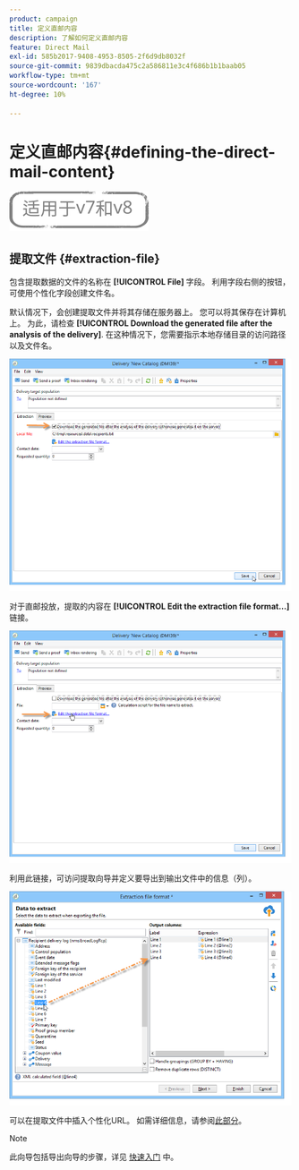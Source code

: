 ```yaml
---
product: campaign
title: 定义直邮内容
description: 了解如何定义直邮内容
feature: Direct Mail
exl-id: 585b2017-9408-4953-8505-2f6d9db8032f
source-git-commit: 9839dbacda475c2a586811e3c4f686b1b1baab05
workflow-type: tm+mt
source-wordcount: '167'
ht-degree: 10%

---
```


# 定义直邮内容{#defining-the-direct-mail-content}

![](../../assets/common.svg)

## 提取文件 {#extraction-file}

包含提取数据的文件的名称在 **[!UICONTROL File]** 字段。 利用字段右侧的按钮，可使用个性化字段创建文件名。

默认情况下，会创建提取文件并将其存储在服务器上。 您可以将其保存在计算机上。 为此，请检查 **[!UICONTROL Download the generated file after the analysis of the delivery]**. 在这种情况下，您需要指示本地存储目录的访问路径以及文件名。

![](assets/s_ncs_user_mail_delivery_local_file.png)

对于直邮投放，提取的内容在 **[!UICONTROL Edit the extraction file format...]** 链接。

![](assets/s_ncs_user_mail_delivery_format_link.png)

利用此链接，可访问提取向导并定义要导出到输出文件中的信息（列）。

![](assets/s_ncs_user_mail_delivery_format_wz.png)

可以在提取文件中插入个性化URL。 如需详细信息，请参阅[此部分](../../web/using/publishing-a-web-form.md)。

>[!NOTE]
>
>此向导包括导出向导的步骤，详见 [快速入门](../../platform/using/executing-export-jobs.md) 中。
